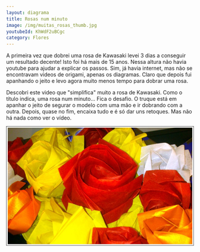 ```yaml
---
layout: diagrama
title: Rosas num minuto
image: /img/muitas_rosas_thumb.jpg
youtubeId: KhWdF2uBCgc
category: Flores
---
```


A primeira vez que dobrei uma rosa de Kawasaki levei 3 dias a conseguir um resultado decente! Isto foi há mais de 15 anos. Nessa altura não havia youtube para ajudar a explicar os passos. Sim, já havia internet, mas não se encontravam videos de origami, apenas os diagramas. Claro que depois fui apanhando o jeito e levo agora muito menos tempo para dobrar uma rosa.

Descobri este video que "simplifica" muito a rosa de Kawasaki. Como o título indica, uma rosa num minuto... Fica o desafio. O truque está em apanhar o jeito de segurar o modelo com uma mão e ir dobrando com a outra. Depois, quase no fim, encaixa tudo e é só dar uns retoques. Mas não há nada como ver o vídeo.

![Muitas rosas](/img/muitas_rosas.jpg)
